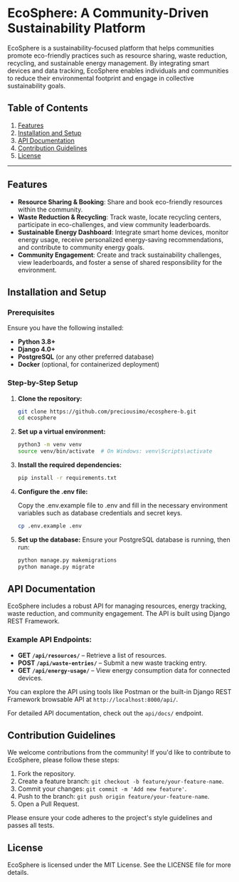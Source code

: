 # **EcoSphere: A Community-Driven Sustainability Platform**

EcoSphere is a sustainability-focused platform that helps communities promote eco-friendly practices such as resource sharing, waste reduction, recycling, and sustainable energy management. By integrating smart devices and data tracking, EcoSphere enables individuals and communities to reduce their environmental footprint and engage in collective sustainability goals.

## **Table of Contents**

1. [Features](#features)
3. [Installation and Setup](#installation-and-setup)
4. [API Documentation](#api-documentation)
5. [Contribution Guidelines](#contribution-guidelines)
6. [License](#license)

---

## **Features**

- **Resource Sharing & Booking**: Share and book eco-friendly resources within the community.
- **Waste Reduction & Recycling**: Track waste, locate recycling centers, participate in eco-challenges, and view community leaderboards.
- **Sustainable Energy Dashboard**: Integrate smart home devices, monitor energy usage, receive personalized energy-saving recommendations, and contribute to community energy goals.
- **Community Engagement**: Create and track sustainability challenges, view leaderboards, and foster a sense of shared responsibility for the environment.


## **Installation and Setup**

### **Prerequisites**

Ensure you have the following installed:

- **Python 3.8+**
- **Django 4.0+**
- **PostgreSQL** (or any other preferred database)
- **Docker** (optional, for containerized deployment)

### **Step-by-Step Setup**

1. **Clone the repository:**
   ```bash
   git clone https://github.com/preciousimo/ecosphere-b.git
   cd ecosphere

2. **Set up a virtual environment:**
   ```bash
   python3 -m venv venv
   source venv/bin/activate  # On Windows: venv\Scripts\activate

3. **Install the required dependencies:**
   ```bash
   pip install -r requirements.txt

4. **Configure the .env file:**

   Copy the .env.example file to .env and fill in the necessary environment variables such as database credentials and secret keys.
   ```bash
   cp .env.example .env

4. **Set up the database:**
   Ensure your PostgreSQL database is running, then run:
   ```bash
   python manage.py makemigrations
   python manage.py migrate


## **API Documentation**

EcoSphere includes a robust API for managing resources, energy tracking, waste reduction, and community engagement. The API is built using Django REST Framework.

### **Example API Endpoints:**

- **GET `/api/resources/`** – Retrieve a list of resources.
- **POST `/api/waste-entries/`** – Submit a new waste tracking entry.
- **GET `/api/energy-usage/`** – View energy consumption data for connected devices.

You can explore the API using tools like Postman or the built-in Django REST Framework browsable API at `http://localhost:8000/api/`.

For detailed API documentation, check out the `api/docs/` endpoint.


## **Contribution Guidelines**

We welcome contributions from the community! If you'd like to contribute to EcoSphere, please follow these steps:

1. Fork the repository.
2. Create a feature branch: `git checkout -b feature/your-feature-name`.
3. Commit your changes: `git commit -m 'Add new feature'`.
4. Push to the branch: `git push origin feature/your-feature-name`.
5. Open a Pull Request.

Please ensure your code adheres to the project's style guidelines and passes all tests.


## **License**

EcoSphere is licensed under the MIT License. See the LICENSE file for more details.
